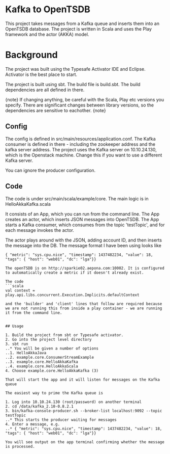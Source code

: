 # Kafka to OpenTSDB

This project takes messages from a Kafka queue and inserts them into an OpenTSDB database. 
The project is written in Scala and uses the Play framework and the actor (AKKA) model. 

# Background
The project was built using the Typesafe Activator IDE and Eclipse. 
Activator is the best place to start. 

The project is built using sbt. The build file is build.sbt. The build dependencies are all defined in there. 

{note}
If changing anything, be careful with the Scala, Play etc versions you specify. There are significant changes between library versions, so the dependencies are sensitive to eachother. 
{note}

## Config
The config is defined in src/main/resources/application.conf. 
The Kafka consumer is defined in there - including the zookeeper address and the kafka server address. 
The project uses the Kafka server on 10.10.24.130, which is the Openstack machine. 
Change this if you want to use a different Kafka server. 

You can ignore the producer configuration. 

## Code
The code is under src/main/scala/example/core.
The main logic is in HelloAkkaKafka.scala

It consists of an App, which you can run from the command line. 
The App creates an actor, which inserts JSON messages into OpenTSDB. 
The App starts a Kafka consumer, which consumes from the topic 'testTopic', and for each
message invokes the actor. 

The actor plays around with the JSON, adding account ID, and then inserts the message into the DB. 
The message format I have been using looks like 
```
{ "metric": "sys.cpu.nice", "timestamp": 1437482234, "value": 18, "tags": { "host": "web01", "dc": "lga"}}

The openTSDB is on http://sparkie02.aepona.com:10002. It is configured to automatically create a metric if it doesn't already exist. 

The code 
```scala
val context = play.api.libs.concurrent.Execution.Implicits.defaultContext

and the 'builder' and 'client' lines that follow are required because we are not running this from inside a play container - we are running it from the command line. 


## Usage

1. Build the project from sbt or Typesafe activator. 
2. Go into the project level directory 
3. sbt run
..* You will be given a number of options 
..1. HelloAkkaJava
..2. example.core.ConsumerStreamExample
..3. example.core.HelloAkkaKafka
..4. example.core.HelloAkkaScala
4. Choose example.core.HelloAkkaKafka (3)

That will start the app and it will listen for messages on the Kafka queue

The easiest way to prime the Kafka queue is

1. Log into 10.10.24.130 (root/password) on another terminal
2. cd /data/kafka_2.10-0.8.2.1
3. bin/kafka-console-producer.sh --broker-list localhost:9092 --topic testTopic
..* This starts the producer waiting for messages
4. Enter a message, e.g.
..* { "metric": "sys.cpu.nice", "timestamp": 1437482234, "value": 18, "tags": { "host": "web01", "dc": "lga"}}

You will see output on the app terminal confirming whether the message is processed. 




